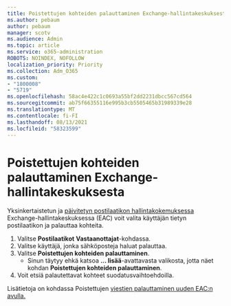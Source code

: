 ```yaml
---
title: Poistettujen kohteiden palauttaminen Exchange-hallintakeskuksesta
ms.author: pebaum
author: pebaum
manager: scotv
ms.audience: Admin
ms.topic: article
ms.service: o365-administration
ROBOTS: NOINDEX, NOFOLLOW
localization_priority: Priority
ms.collection: Adm_O365
ms.custom:
- "1800008"
- "5719"
ms.openlocfilehash: 58ac4e422c1c0693a55bf2dd2231dbcc567cd564
ms.sourcegitcommit: ab75f66355116e995b3cb5505465b31989339e28
ms.translationtype: MT
ms.contentlocale: fi-FI
ms.lasthandoff: 08/13/2021
ms.locfileid: "58323599"
---
```

# <a name="recover-deleted-items-from-exchange-admin-center"></a>Poistettujen kohteiden palauttaminen Exchange-hallintakeskuksesta

Yksinkertaistetun ja [päivitetyn postilaatikon hallintakokemuksessa](https://admin.exchange.microsoft.com/#/mailboxes) Exchange-hallintakeskuksessa (EAC) voit valita käyttäjän tietyn postilaatikon ja palauttaa kohteita.

1. Valitse **Postilaatikot** **Vastaanottajat**-kohdassa.
2. Valitse käyttäjä, jonka sähköposteja haluat palauttaa.
3. Valitse **Poistettujen kohteiden palauttaminen**.
    - Sinun täytyy ehkä katsoa **… lisää**-avattavasta valikosta, jotta näet kohdan **Poistettujen kohteiden palauttaminen**.
4. Voit etsiä palautettavat kohteet suodatusvaihtoehdoilla.

Lisätietoja on kohdassa Poistettujen [viestien palauttaminen uuden EAC:n avulla.](https://docs.microsoft.com/exchange/recipients-in-exchange-online/manage-user-mailboxes/recover-deleted-messages#use-new-eac-for-recovering-deleted-messages)
